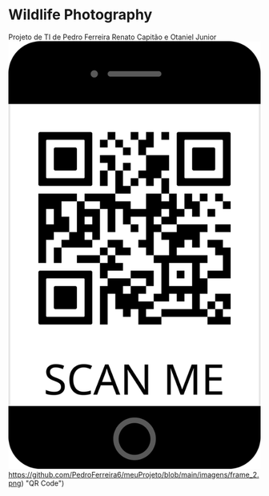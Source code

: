 # Wildlife Photography
Projeto de TI de Pedro Ferreira Renato Capitão e Otaniel Junior
![Alt text](https://github.com/PedroFerreira6/meuProjeto/blob/main/imagens/frame_2.png)https://github.com/PedroFerreira6/meuProjeto/blob/main/imagens/frame_2.png) "QR Code")

